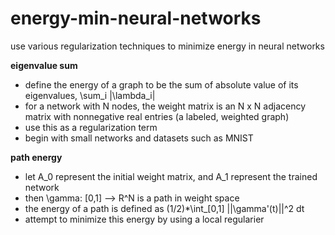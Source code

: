 # energy-min-neural-networks

use various regularization techniques to minimize energy in neural networks

**eigenvalue sum**

- define the energy of a graph to be the sum of absolute value of its eigenvalues, \sum_i |\lambda_i|
- for a network with N nodes, the weight matrix is an N x N adjacency matrix with nonnegative real entries (a labeled, weighted graph)
- use this as a regularization term
- begin with small networks and datasets such as MNIST

**path energy**

- let A_0 represent the initial weight matrix, and A_1 represent the trained network
- then \gamma: [0,1] --> R^N is a path in weight space
- the energy of a path is defined as (1/2)*\int_[0,1] ||\gamma'(t)||^2 dt
- attempt to minimize this energy by using a local regularier

